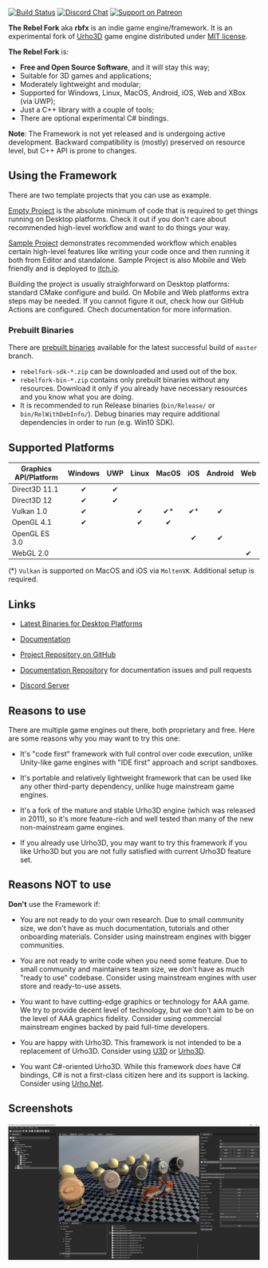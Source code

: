 [![Build Status](https://github.com/rokups/rbfx/workflows/Build/badge.svg)](https://github.com/rokups/rbfx/actions)
[![Discord Chat](https://img.shields.io/discord/560082228928053258.svg?logo=discord)](https://discord.gg/XKs73yf)
[![Support on Patreon](https://img.shields.io/badge/dynamic/json?color=%23e85b46&label=Patreon&query=data.attributes.patron_count&suffix=%20patrons&url=https%3A%2F%2Fwww.patreon.com%2Fapi%2Fcampaigns%2F9697078&logo=patreon)](https://www.patreon.com/eugeneko)

**The Rebel Fork** aka **rbfx** is an indie game engine/framework.
It is an experimental fork of [Urho3D](https://github.com/urho3d/Urho3D) game engine distributed under [MIT license](https://github.com/rbfx/rbfx/blob/master/LICENSE).

**The Rebel Fork** is:

* **Free and Open Source Software**, and it will stay this way;
* Suitable for 3D games and applications;
* Moderately lightweight and modular;
* Supported for Windows, Linux, MacOS, Android, iOS, Web and XBox (via UWP);
* Just a C++ library with a couple of tools;
* There are optional experimental C# bindings.

**Note**: The Framework is not yet released and is undergoing active development.
Backward compatibility is (mostly) preserved on resource level, but C++ API is prone to changes.


## Using the Framework

There are two template projects that you can use as example.

[Empty Project](https://github.com/rbfx/empty-project) is the absolute minimum of code
that is required to get things running on Desktop platforms.
Check it out if you don't care about recommended high-level workflow and want to do things your way.

[Sample Project](https://github.com/rbfx/sample-project) demonstrates recommended workflow
which enables certain high-level features like writing your code once and then running it
both from Editor and standalone. Sample Project is also Mobile and Web friendly
and is deployed to [itch.io](https://eugeneko.itch.io/sample-project).

Building the project is usually straighforward on Desktop platforms: standard CMake configure and build.
On Mobile and Web platforms extra steps may be needed.
If you cannot figure it out, check how our GitHub Actions are configured.
Chech documentation for more information.

### Prebuilt Binaries

There are [prebuilt binaries](https://github.com/rbfx/rbfx/releases/tag/latest)
available for the latest successful build of `master` branch.

* `rebelfork-sdk-*.zip` can be downloaded and used out of the box.
* `rebelfork-bin-*.zip` contains only prebuilt binaries without any resources.
  Download it only if you already have necessary resources and you know what you are doing.
* It is recommended to run Release binaries (`bin/Release/` or `bin/RelWithDebInfo/`).
  Debug binaries may require additional dependencies in order to run (e.g. Win10 SDK).


## Supported Platforms

| Graphics API/Platform | Windows | UWP | Linux | MacOS | iOS | Android | Web |
| --------------------- |:-------:|:---:|:-----:|:-----:|:---:|:-------:|:---:|
| Direct3D 11.1         | ✔       | ✔   |       |       |     |         |     |
| Direct3D 12           | ✔       | ✔   |       |       |     |         |     |
| Vulkan 1.0            | ✔       |     | ✔     | ✔*    | ✔*  | ✔       |     |
| OpenGL 4.1            | ✔       |     | ✔     | ✔     |     |         |     |
| OpenGL ES 3.0         |         |     |       |       | ✔   | ✔       |     |
| WebGL 2.0             |         |     |       |       |     |         | ✔   |

(*) `Vulkan` is supported on MacOS and iOS via `MoltenVK`. Additional setup is required.


## Links

* [Latest Binaries for Desktop Platforms](https://github.com/rbfx/rbfx/releases/tag/latest)

* [Documentation](https://rbfx.github.io/index.html)

* [Project Repository on GitHub](https://github.com/rbfx/rbfx)

* [Documentation Repository](https://github.com/rbfx/rbfx-docs) for documentation issues and pull requests

* [Discord Server](https://discord.gg/XKs73yf)


## Reasons to use

There are multiple game engines out there, both proprietary and free.
Here are some reasons why you may want to try this one:

* It's "code first" framework with full control over code execution,
    unlike Unity-like game engines with "IDE first" approach and script sandboxes.

* It's portable and relatively lightweight framework that can be used like any other third-party dependency,
    unlike huge mainstream game engines.

* It's a fork of the mature and stable Urho3D engine (which was released in 2011),
    so it's more feature-rich and well tested than many of the new non-mainstream game engines.

* If you already use Urho3D, you may want to try this framework if you like Urho3D
    but you are not fully satisfied with current Urho3D feature set.


## Reasons NOT to use

**Don't** use the Framework if:

* You are not ready to do your own research.
    Due to small community size, we don't have as much documentation, tutorials and other onboarding materials.
    Consider using mainstream engines with bigger communities.

* You are not ready to write code when you need some feature.
    Due to small community and maintainers team size, we don't have as much "ready to use" codebase.
    Consider using mainstream engines with user store and ready-to-use assets.

* You want to have cutting-edge graphics or technology for AAA game.
    We try to provide decent level of technology, but we don't aim to be on the level of AAA graphics fidelity.
    Consider using commercial mainstream engines backed by paid full-time developers.

* You are happy with Urho3D.
    This framework is not intended to be a replacement of Urho3D.
    Consider using [U3D](https://github.com/u3d-community/U3D) or [Urho3D](https://github.com/urho3d/Urho3D).

* You want C#-oriented Urho3D.
    While this framework *does* have C# bindings, C# is not a first-class citizen here and its support is lacking.
    Consider using [Urho.Net](https://github.com/Urho-Net).


## Screenshots

![](https://github.com/rbfx/rbfx-docs/blob/master/images/showcase/screenshot-00.png?raw=true)
